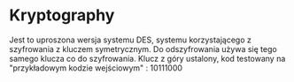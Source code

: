 # Kryptography
Jest to uproszona wersja systemu DES, systemu korzystającego z szyfrowania z kluczem symetrycznym. Do odszyfrowania
używa się tego samego klucza co do szyfrowania.
Klucz z góry ustalony, kod testowany na "przykładowym kodzie wejściowym" : 10111000
